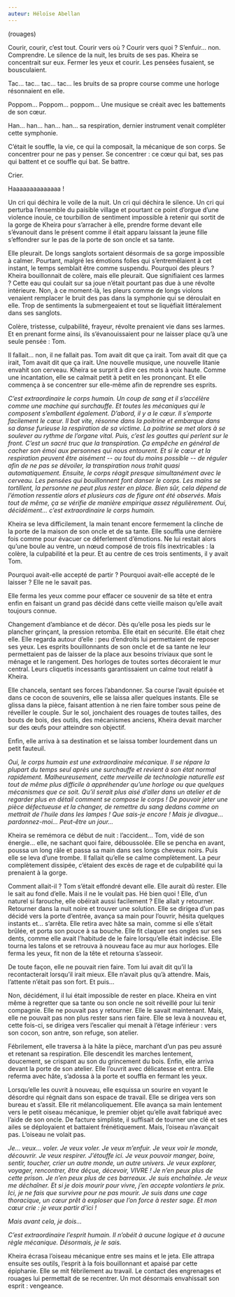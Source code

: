 ```yaml
---
auteur: Héloïse Abellan
---
```

(rouages)

Courir, courir, c’est tout. Courir vers où ? Courir vers quoi ? S’enfuir... non. Comprendre. Le silence de la nuit, les bruits de ses pas. Kheira se concentrait sur eux. Fermer les yeux et courir. Les pensées fusaient, se bousculaient.

Tac... tac... tac... tac... les bruits de sa propre course comme une horloge résonnaient en elle.

Poppom... Poppom... poppom... Une musique se créait avec les battements de son cœur.

Han... han... han... han... sa respiration, dernier instrument venait compléter cette symphonie.

C’était le souffle, la vie, ce qui la composait, la mécanique de son corps. Se concentrer pour ne pas y penser. Se concentrer : ce cœur qui bat, ses pas qui battent et ce souffle qui bat. Se battre.

Crier.

Haaaaaaaaaaaaaa !

Un cri qui déchira le voile de la nuit. Un cri qui déchira le silence. Un cri qui perturba l’ensemble du paisible village et pourtant ce point d’orgue d’une violence inouïe, ce tourbillon de sentiment impossible à retenir qui sortit de la gorge de Kheira pour s’arracher à elle, prendre forme devant elle s’évanouit dans le présent comme il était apparu laissant la jeune fille s’effondrer sur le pas de la porte de son oncle et sa tante.

Elle pleurait. De longs sanglots sortaient désormais de sa gorge impossible à calmer. Pourtant, malgré les émotions folles qui s’entremêlaient à cet instant, le temps semblait être comme suspendu. Pourquoi des pleurs ? Kheira bouillonnait de colère, mais elle pleurait. Que signifiaient ces larmes ? Cette eau qui coulait sur sa joue n’était pourtant pas due à une révolte intérieure. Non, à ce moment-là, les pleurs comme de longs violons venaient remplacer le bruit des pas dans la symphonie qui se déroulait en elle. Trop de sentiments la submergeaient et tout se liquéfiait littéralement dans ses sanglots.

Colère, tristesse, culpabilité, frayeur, révolte prenaient vie dans ses larmes. Et en prenant forme ainsi, ils s’évanouissaient pour ne laisser place qu’à une seule pensée : Tom.

Il fallait... non, il ne fallait pas. Tom avait dit que ça irait. Tom avait dit que ça irait, Tom avait dit que ça irait. Une nouvelle musique, une nouvelle litanie envahit son cerveau. Kheira se surprit à dire ces mots à voix haute. Comme une incantation, elle se calmait petit à petit en les prononçant. Et elle commença à se concentrer sur elle-même afin de reprendre ses esprits.

*C’est extraordinaire le corps humain. Un coup de sang et il s’accélère comme une machine qui surchauffe. Et toutes les mécaniques qui le composent s’emballent également. D’abord, il y a le cœur. Il s’emporte facilement le cœur. Il bat vite, résonne dans la poitrine et embarque dans sa danse furieuse la respiration de sa victime. La poitrine se met alors à se soulever au rythme de l’organe vital. Puis, c’est les gouttes qui perlent sur le front. C’est un sacré truc que la transpiration. Ça empêche en général de cacher son émoi aux personnes qui nous entourent. Et si le cœur et la respiration peuvent être aisément -- ou tout du moins possible -- de réguler afin de ne pas se dévoiler, la transpiration nous trahit quasi automatiquement. Ensuite, le corps réagit presque simultanément avec le cerveau. Les pensées qui bouillonnent font danser le corps. Les mains se tortillent, la personne ne peut plus rester en place. Bien sûr, cela dépend de l’émotion ressentie alors et plusieurs cas de figure ont été observés. Mais tout de même, ça se vérifie de manière empirique assez régulièrement. Oui, décidément... c’est extraordinaire le corps humain.*

Kheira se leva difficilement, la main tenant encore fermement la clinche de la porte de la maison de son oncle et de sa tante. Elle souffla une dernière fois comme pour évacuer ce déferlement d’émotions. Ne lui restait alors qu’une boule au ventre, un nœud composé de trois fils inextricables : la colère, la culpabilité et la peur. Et au centre de ces trois sentiments, il y avait Tom.

Pourquoi avait-elle accepté de partir ? Pourquoi avait-elle accepté de le laisser ? Elle ne le savait pas.

Elle ferma les yeux comme pour effacer ce souvenir de sa tête et entra enfin en faisant un grand pas décidé dans cette vieille maison qu’elle avait toujours connue.

Changement d’ambiance et de décor. Dès qu’elle posa les pieds sur le plancher grinçant, la pression retomba. Elle était en sécurité. Elle était chez elle. Elle regarda autour d’elle : peu d’endroits lui permettaient de reposer ses yeux. Les esprits bouillonnants de son oncle et de sa tante ne leur permettaient pas de laisser de la place aux besoins triviaux que sont le ménage et le rangement. Des horloges de toutes sortes décoraient le mur central. Leurs cliquetis incessants garantissaient un calme tout relatif à Kheira.

Elle chancela, sentant ses forces l’abandonner. Sa course l’avait épuisée et dans ce cocon de souvenirs, elle se laissa aller quelques instants. Elle se glissa dans la pièce, faisant attention à ne rien faire tomber sous peine de réveiller le couple. Sur le sol, jonchaient des rouages de toutes tailles, des bouts de bois, des outils, des mécanismes anciens, Kheira devait marcher sur des œufs pour atteindre son objectif.

Enfin, elle arriva à sa destination et se laissa tomber lourdement dans un petit fauteuil.

*Oui, le corps humain est une extraordinaire mécanique. Il se répare la plupart du temps seul après une surchauffe et revient à son état normal rapidement. Malheureusement, cette merveille de technologie naturelle est tout de même plus difficile à appréhender qu’une horloge ou que quelques mécanismes que ce soit. Qu’il serait plus aisé d’aller dans un atelier et de regarder plus en détail comment se compose le corps ! De pouvoir jeter une pièce défectueuse et la changer, de remettre du sang dedans comme on mettrait de l’huile dans les lampes ! Que sais-je encore ! Mais je divague... pardonnez-moi... Peut-être un jour...*

Kheira se remémora ce début de nuit : l’accident... Tom, vidé de son énergie... elle, ne sachant quoi faire, déboussolée. Elle se pencha en avant, poussa un long râle et passa sa main dans ses longs cheveux noirs. Puis elle se leva d’une trombe. Il fallait qu’elle se calme complètement. La peur complètement dissipée, c’étaient des excès de rage et de culpabilité qui la prenaient à la gorge.

Comment allait-il ? Tom s’était effondré devant elle. Elle aurait dû rester. Elle le sait au fond d’elle. Mais il ne le voulait pas. Hé bien quoi ! Elle, d’un naturel si farouche, elle obéirait aussi facilement ? Elle allait y retourner. Retourner dans la nuit noire et trouver une solution. Elle se dirigea d’un pas décidé vers la porte d’entrée, avança sa main pour l’ouvrir, hésita quelques instants et... s’arrêta. Elle retira avec hâte sa main, comme si elle s’était brûlée, et porta son pouce à sa bouche. Elle fit claquer ses ongles sur ses dents, comme elle avait l’habitude de le faire lorsqu’elle était indécise. Elle tourna les talons et se retrouva à nouveau face au mur aux horloges. Elle ferma les yeux, fit non de la tête et retourna s’asseoir.

De toute façon, elle ne pouvait rien faire. Tom lui avait dit qu’il la recontacterait lorsqu’il irait mieux. Elle n’avait plus qu’à attendre. Mais, l’attente n’était pas son fort. Et puis...

Non, décidément, il lui était impossible de rester en place. Kheira en vint même à regretter que sa tante ou son oncle ne soit réveillé pour lui tenir compagnie. Elle ne pouvait pas y retourner. Elle le savait maintenant. Mais, elle ne pouvait pas non plus rester sans rien faire. Elle se leva à nouveau et, cette fois-ci, se dirigea vers l’escalier qui menait à l’étage inférieur : vers son cocon, son antre, son refuge, son atelier.

Fébrilement, elle traversa à la hâte la pièce, marchant d’un pas peu assuré et retenant sa respiration. Elle descendit les marches lentement, doucement, se crispant au son du grincement du bois. Enfin, elle arriva devant la porte de son atelier. Elle l’ouvrit avec délicatesse et entra. Elle referma avec hâte, s’adossa à la porte et souffla en fermant les yeux.

Lorsqu’elle les ouvrit à nouveau, elle esquissa un sourire en voyant le désordre qui régnait dans son espace de travail. Elle se dirigea vers son bureau et s’assit. Elle rit mélancoliquement. Elle avança sa main lentement vers le petit oiseau mécanique, le premier objet qu’elle avait fabriqué avec l’aide de son oncle. De facture simpliste, il suffisait de tourner une clé et ses ailes se déployaient et battaient frénétiquement. Mais, l’oiseau n’avançait pas. L’oiseau ne volait pas.

*Je... veux... voler. Je veux voler. Je veux m’enfuir. Je veux voir le monde, découvrir. Je veux respirer. J’étouffe ici. Je veux pouvoir manger, boire, sentir, toucher, crier un autre monde, un autre univers. Je veux explorer, voyager, rencontrer, être déçue, décevoir, VIVRE ! Je n’en peux plus de cette prison. Je n’en peux plus de ces barreaux. Je suis enchaînée. Je veux me déchaîner. Et si je dois mourir pour vivre, j’en accepte volontiers le prix. Ici, je ne fais que survivre pour ne pas mourir. Je suis dans une cage thoracique, un cœur prêt à exploser que l’on force à rester sage. Et mon cœur crie : je veux partir d’ici !*

*Mais avant cela, je dois...*

*C’est extraordinaire l’esprit humain. Il n’obéit à aucune logique et à aucune règle mécanique. Désormais, je le sais.*

Kheira écrasa l’oiseau mécanique entre ses mains et le jeta. Elle attrapa ensuite ses outils, l’esprit à la fois bouillonnant et apaisé par cette épiphanie. Elle se mit fébrilement au travail. Le contact des engrenages et rouages lui permettait de se recentrer. Un mot désormais envahissait son esprit : vengeance.